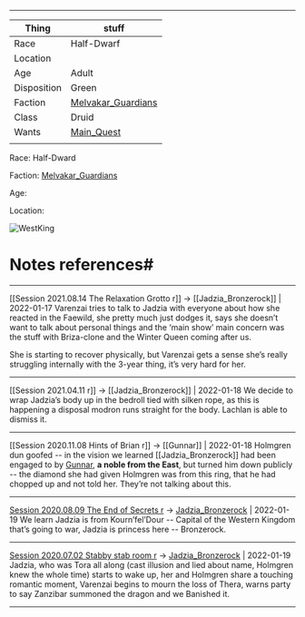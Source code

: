 ***
| Thing       | stuff                                                    |
| ----------- | -------------------------------------------------------- |
| Race        | Half-Dwarf                                               |
| Location    |                                                          |
| Age         | Adult                                                    |
| Disposition | Green                                                    |
| Faction     | [Melvakar_Guardians](Factions/Melvakar_Guardians.md)     |
| Class       | Druid                                                    |
| Wants       | [Main_Quest](../Website_Navigation/Quests/Main_Quest.md) |
|             |                                                          |


Race: Half-Dward

Faction: [Melvakar_Guardians](Factions/Melvakar_Guardians.md)

Age:

Location:




![WestKing](../Attachments/WestKing.png)


# Notes references#

---

[[Session 2021.08.14 The Relaxation Grotto r]] -> [[Jadzia_Bronzerock]] | 2022-01-17
Varenzai tries to talk to Jadzia with everyone about how she reacted in the Faewild, she pretty much just dodges it, says she doesn’t want to talk about personal things and the ‘main show’ main concern was the stuff with Briza-clone and the Winter Queen coming after us.

She is starting to recover physically, but Varenzai gets a sense she’s really struggling internally with the 3-year thing, it’s very hard for her.

---

[[Session 2021.04.11 r]] -> [[Jadzia_Bronzerock]] | 2022-01-18
We decide to wrap Jadzia’s body up in the bedroll tied with silken rope, as this is happening a disposal modron runs straight for the body. Lachlan is able to dismiss it.

---

[[Session 2020.11.08 Hints of Brian r]] -> [[Gunnar]] | 2022-01-18
Holmgren dun goofed -- in the vision we learned [[Jadzia_Bronzerock]] had been engaged to by [Gunnar](Gunnar.md), **a noble from the East**, but turned him down publicly -- the diamond she had given Holmgren was from this ring, that he had chopped up and not told her. They’re not talking about this.

---

[Session 2020.08.09 The End of Secrets r](../sessions/notes_matteo_brianedit/Session%202020.08.09%20The%20End%20of%20Secrets%20r.md) -> [Jadzia_Bronzerock](Jadzia_Bronzerock.md) | 2022-01-19
We learn Jadzia is from Kourn’fel’Dour -- Capital of the Western Kingdom that’s going to war, Jadzia is princess here -- Bronzerock.

---

[Session 2020.07.02 Stabby stab room r](../sessions/notes_matteo_brianedit/Session%202020.07.02%20Stabby%20stab%20room%20r.md) -> [Jadzia_Bronzerock](Jadzia_Bronzerock.md) | 2022-01-19
Jadzia, who was Tora all along (cast illusion and lied about name, Holmgren knew the whole time) starts to wake up, her and Holmgren share a touching romantic moment, Varenzai begins to mourn the loss of Thera, warns party to say Zanzibar summoned the dragon and we Banished it.

---
